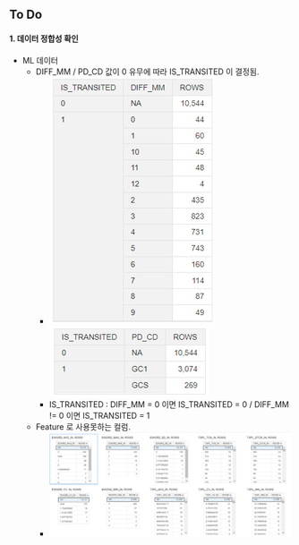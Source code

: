 ## To Do
<!--
접속 URL :http://140.238.0.234:9502/dv
http://140.238.0.234:9502/analytics
아이디 : wonyoung, haje ==> OdpCA123

140.238.17.22:1521/pdb1.sub12180113580.svcn.oraclevcn.com
6:38 PM
dmuser/WelCome1234#_

-->
#### 1. 데이터 정합성 확인
* ML 데이터
   * DIFF_MM / PD_CD  값이 0 유무에 따라 IS_TRANSITED 이 결정됨.
     * ![diff_mm.png](img/ked_diff_mm.png)  ![diff_mm.png](img/ked_pd_cd.png) 
     * IS_TRANSITED : DIFF_MM = 0 이면 IS_TRANSITED = 0 / DIFF_MM != 0 이면 IS_TRANSITED = 1
   * Feature 로 사용못하는 컬럼.
     * ![diff_mm.png](img/ked_in_out.png)
  <!--
  * N/A 값 존재 컬럼
    * ENP_TYP :  법인(1), 개인(2)  => N/A 있음.
    * ENP_SZE :  N/A 있음. => 판단제외(08)
    * DIFF_MM : N/A 있음. => 0
    * CRETOP_HIT : N/A 있음. => 0
    * 이하 숫치 데이터에 NA
-->
 * ``식별자&구분자 중복값 있음`` : KEDCD     ,BZNO     ,RPT_CCD     ,CU_ID     ,PR_POLC_CD    ,PD_CD
```sql
SELECT COUNT(*) CNT 
FROM (
  SELECT distinct 
     KEDCD
    ,BZNO
    ,RPT_CCD
    ,CU_ID
    ,PR_POLC_CD
    ,PD_CD
  FROM   tkecp_TRAIN);        

      CNT
----------
      8088

  
SELECT COUNT(*) 
FROM   tkecp_TRAIN;    

  COUNT(*)
----------
     13887

```     
* ``CASE ID`` :  ``ROWID``
```sql
DROP VIEW TKECP_TRAIN_V2;
CREATE OR REPLACE   VIEW "DMUSER"."TKECP_TRAIN_V2"  AS
    SELECT 
       ROWID  AS CASE_ID,
        "KEDCD",
        "BZNO",
        "RPT_CCD",
        "CU_ID",
        "PR_POLC_CD",
        "PD_CD",        
        "IS_TRANSITED",
        "IS_KEDRATING_VISITED",
        "ENP_TYP",
        "KSIC10_BZC_CD",
        "ENP_SZE",
        "LOC_ZIP",
--        DECODE ("DIFF_MM",'NA',0,to_number("DIFF_MM")) AS "DIFF_MM",
--        DECODE ("CRETOP_HIT",'NA',0,to_number("CRETOP_HIT")) AS "CRETOP_HIT",
        "DIFF_MM",
        "CRETOP_HIT",
        "TXPL_UNI_CN_IN",
        "TXPL_TCN_IN",
        "TXPL_DTCN_IN",
        "TXPL_RATIO_IN",
        "TXPL_AM_IN",
        "TXPL_AVG_IN",
        "TXPL_SD_IN",
        "TXPL_CV_IN",
        "TXPL_HHI_IN",
        "RPT_TCN_IN",
        "TXPL_UNI_CN_OUT",
        "TXPL_TCN_OUT",
        "TXPL_DTCN_OUT",
        "TXPL_RATIO_OUT",
        "TXPL_AM_OUT",
        "TXPL_AVG_OUT",
        "TXPL_SD_OUT",
        "TXPL_CV_OUT",
        "TXPL_HHI_OUT",
        "RPT_TCN_OUT",
        "EWGRD_AVG_IN",
        "EWGRD_SD_IN",
        "EWGRD_CV_IN",
        "EWGRD_MIN_IN",
        "EWGRD_MAX_IN",
        "EWGRD_AVG_OUT",
        "EWGRD_SD_OUT",
        "EWGRD_CV_OUT",
        "EWGRD_MIN_OUT",
        "EWGRD_MAX_OUT",
        "CRETOP_CN_IN",
        "CRETOP_CN_OUT",
        "START_DT_CRETOP",
        "POINT_DT_CRETOP",
        "POINT_DT_REPORT",
        "POINT_DT_KEDRATING"
    FROM
        tkecp_train;
 /*
       DECODE ("DIFF_MM",'NA',0,to_number("DIFF_MM") AS DIFF_MM,
       DECODE ("CRETOP_HIT",'NA',0,to_number("CRETOP_HIT") AS CRETOP_HIT,
*/
DROP VIEW TKECP_TEST_V2;
CREATE OR REPLACE   VIEW "DMUSER"."TKECP_TEST_V2"  AS
    SELECT 
        ROWID AS CASE_ID,
        "KEDCD",
        "BZNO",
        "RPT_CCD",
        "CU_ID",
        "PR_POLC_CD",
        "PD_CD",
        "IS_TRANSITED",
        "IS_KEDRATING_VISITED",
        "ENP_TYP",
        "KSIC10_BZC_CD",
        "ENP_SZE",
        "LOC_ZIP",
--        DECODE ("DIFF_MM",'NA',0,to_number("DIFF_MM")) AS "DIFF_MM",
--        DECODE ("CRETOP_HIT",'NA',0,to_number("CRETOP_HIT")) AS "CRETOP_HIT",
        "DIFF_MM",
        "CRETOP_HIT",
        "TXPL_UNI_CN_IN",
        "TXPL_TCN_IN",
        "TXPL_DTCN_IN",
        "TXPL_RATIO_IN",
        "TXPL_AM_IN",
        "TXPL_AVG_IN",
        "TXPL_SD_IN",
        "TXPL_CV_IN",
        "TXPL_HHI_IN",
        "RPT_TCN_IN",
        "TXPL_UNI_CN_OUT",
        "TXPL_TCN_OUT",
        "TXPL_DTCN_OUT",
        "TXPL_RATIO_OUT",
        "TXPL_AM_OUT",
        "TXPL_AVG_OUT",
        "TXPL_SD_OUT",
        "TXPL_CV_OUT",
        "TXPL_HHI_OUT",
        "RPT_TCN_OUT",
        "EWGRD_AVG_IN",
        "EWGRD_SD_IN",
        "EWGRD_CV_IN",
        "EWGRD_MIN_IN",
        "EWGRD_MAX_IN",
        "EWGRD_AVG_OUT",
        "EWGRD_SD_OUT",
        "EWGRD_CV_OUT",
        "EWGRD_MIN_OUT",
        "EWGRD_MAX_OUT",
        "CRETOP_CN_IN",
        "CRETOP_CN_OUT",
        "START_DT_CRETOP",
        "POINT_DT_CRETOP",
        "POINT_DT_REPORT",
        "POINT_DT_KEDRATING"
    FROM
        tkecp_test;
                
```	
* 기업 기본 데이터
* 재무 데이터 (추후 요청 예정)
#### 2. ADW(OLM4SQL) or OAS DB : Attribute Impotance (Feature Selection )
* Oracle Data Miner 를 활용해야 하므로 OAS DB 사용 예정
#### 3. OAC      : 머신러닝 모델  : 조회 서비스 가입자-> 평가 서비스 가입 가능성 모델
* CRETOP→KCR (고객이 R로 수행)
* CRETOP→PCR
* CRETOP→TCB
#### OAC      : 모델 시각화 
* CRETOP→KCR (고객이 R로 수행)
* CRETOP→PCR
* CRETOP→TCB 
#### OAC      : 모델적용 - 평가 서비스 가입 대상 고객 추출  (KEDCD)
* CRETOP→KCR (고객이 R로 수행)
* CRETOP→PCR
* CRETOP→TCB 
#### OAC : 평가 서비스 가입 대상 정보 시각화 
* 담당 : 오리진 
* 가입대상 기업 재무 정보 요청 (KEDCD)
* 대상 기업 시각화 : 소희 부장이 이전에 만든 것 참조하여 오리진에 요청
#### 기타 확인 사항
* 클라우드 SE Trials 신규 요청
* 데이터 이관
* 오라진 클라우드 계정 생성
* 오리진 데이터 / 시각화 범위 설명
---
## 확인 필요사항 
#### 데이터 정합성 
* ML용 데이터 
   * ``설명에는 컬럼이 47개 실제 데이터 컬럼은 49개 ``
   * ``key column 에 NA와 중복 값이 존재 (kedcd, bzcd)``
   * ``중복된 row 가 다수 존재``

### 트리 시각화 차트 Plugin 
* [Oracle Analytics Library](https://www.oracle.com/kr/business-analytics/data-visualization/extensions.html)
  * [Collapsible Tree plugin](https://blogs.oracle.com/analytics/drive-deeper-insight-with-an-oracle-data-visualization-plugin)
  * [Org-Chart Custom Viz Plugin](https://www.youtube.com/watch?v=vXuM3viOL4g&feature=youtu.be)
  * [Elbow Dendrogram]
  * [Value-Based Converter Plugin](https://www.youtube.com/watch?v=lZUWEbRJapY&feature=youtu.be)

### 테스트 샘플 만들기
* DIFF_MM : NA -> 0
* 숫자 컬럼에 NA -> 0
```sql
create or replace view TKE001_TRAIN_V as select distinct * from TKE001_TRAIN where BZNO != 'NA';
create or replace view TKE001_TEST_V as select distinct * from TKE001_TEST where BZNO != 'NA';
``` 
## 데이터
* ML용 데이터 ``설명에는 컬럼이 47개 실제 데이터 컬럼은 49개 ``
* data 정합성
  * TKE001_TRAIN total rows : 87,296
```sql
select count(*) from TKE001_TRAIN;
  COUNT(*)
----------
     87296

```
  * TKE001_TRAIN unique rows : 52,591
```sql
select count(*)
from
(
   select distinct * from TKE001_TRAIN
)  ;
  COUNT(*)
----------
     52591
```

  * TKE001_TRAIN unique bzno rows : 9,351
```sql
select count(*)
from
(
   select distinct bzno from TKE001_TRAIN
)  ;
  COUNT(*)
----------
      9351 
```
  * TKE001_TRAIN unique KEDCD rows : 8,836
```sql
select count(*)
from
(
   select distinct KEDCD from TKE001_TRAIN
)  ;
  COUNT(*)
----------
      8836
```
  * TKE001_TEST total rows : 101,679
```sql
select count(*) from TKE001_TRAIN;
  COUNT(*)
----------
     101679

```
  * TKE001_TEST unique rows : 62,231
```sql
select count(*)
from
(
   select distinct * from TKE001_TRAIN
)  ;
  COUNT(*)
----------
     62231
```

  * TKE001_TEST unique bzno rows : 7,875
```sql
select count(*)
from
(
   select distinct bzno from TKE001_TRAIN
)  ;
  COUNT(*)
----------
      7875 
```
  * TKE001_TEST unique KEDCD rows : 8,174
```sql
select count(*)
from
(
   select distinct KEDCD from TKE001_TRAIN
)  ;
  COUNT(*)
----------
      8174
```
### 중복키 제거
```sql
create table TKE001_TRAIN_t as select distinct * from TKE001_TRAIN where BZNO != 'NA' and KEDCD != 'NA';

select count(*) from (
 
 select * from TKE001_TRAIN_T v where  ROWID   not in (select min(ROWID ) from TKE001_TRAIN_T t2 where v.bzno=t2.bzno)
 
);
-- 중복키 제거
 delete from TKE001_TRAIN_T v where  ROWID   not in (select min(ROWID ) from TKE001_TRAIN_T t2 where v.bzno=t2.bzno);
 
  select count( bzno) from  TKE001_TRAIN_t;
  
  select rowid, bzno from TKE001_TRAIN_T v fetch first 10 rows only;

```
## 스크립트
* cloud shell
```bash
1. cloud shell
wonyong_le@cloudshell:ked (ap-seoul-1)$ wonyong_le@cloudshell:~ (ap-seoul-1)$ oci os object list  -bn data --output table
+------+----------------------------+----------------------------------------+------------+----------------------------------+---------------+
| etag | md5                        | name                                   | size       | time-created                     | time-modified |
+------+----------------------------+----------------------------------------+------------+----------------------------------+---------------+
| None | N69vrCuerEkfFyXcYly7Uw==-8 | 20200619_Z_KEDYMJ_TKE001_INTR_UTF2.txt | 1048207657 | 2020-06-30T07:49:29.814000+00:00 | None          |
| None | oldwT2cVWzuyhZrPTJMp6w==   | Wallet_keddb.zip                       | 20530      | 2020-06-30T07:49:48.118000+00:00 | None          |
+------+----------------------------+----------------------------------------+------------+----------------------------------+---------------+
wonyong_le@cloudshell:ked (ap-seoul-1)$ oci os object get --name Wallet_keddb.zip  -bn data --file Wallet_keddb.zip
Downloading object  [####################################]  100%
wonyong_le@cloudshell:ked (ap-seoul-1)$ 
wonyong_le@cloudshell:ked (ap-seoul-1)$ 
wonyong_le@cloudshell:ked (ap-seoul-1)$ pwd
/home/wonyong_le/ked
wonyong_le@cloudshell:ked (ap-seoul-1)$ cd wallet/
wonyong_le@cloudshell:wallet (ap-seoul-1)$ ls
wonyong_le@cloudshell:wallet (ap-seoul-1)$ unzip ../Wallet_keddb.zip 
Archive:  ../Wallet_keddb.zip
  inflating: README                  
  inflating: cwallet.sso             
  inflating: tnsnames.ora            
  inflating: truststore.jks          
  inflating: ojdbc.properties        
  inflating: sqlnet.ora              
  inflating: ewallet.p12             
  inflating: keystore.jks            
wonyong_le@cloudshell:wallet (ap-seoul-1)$ vi sqlnet.ora 
wonyong_le@cloudshell:wallet (ap-seoul-1)$ head -n 1 sqlnet.ora
WALLET_LOCATION = (SOURCE = (METHOD = file) (METHOD_DATA = (DIRECTORY="$TNS_ADMIN")))
wonyong_le@cloudshell:wallet (ap-seoul-1)$ 
 
wonyong_le@cloudshell:wallet (ap-seoul-1)$ export TNS_ADMIN=/home/wonyong_le/ked/wallet
wonyong_le@cloudshell:wallet (ap-seoul-1)$ tail -n 1 ~/.bashrc
export TNS_ADMIN=/home/wonyong_le/ked/wallet
wonyong_le@cloudshell:wallet (ap-seoul-1)$ 
wonyong_le@cloudshell:wallet (ap-seoul-1)$ sqlplus admin/OracleWelcome1@keddb_high

SQL*Plus: Release 19.0.0.0.0 - Production on Tue Jun 30 08:15:11 2020
Version 19.5.0.0.0

Copyright (c) 1982, 2019, Oracle.  All rights reserved.

Last Successful login time: Tue Jun 30 2020 08:13:30 +00:00

Connected to:
Oracle Database 19c Enterprise Edition Release 19.0.0.0.0 - Production
Version 19.5.0.0.0

```
* sqldeveloper
```sql
DROP TABLE TKE001;
CREATE TABLE TKE001 (
	KEDCD VARCHAR2(10),   --  NOT NULL,
	ENP_NM VARCHAR2(200),   --  NOT NULL, 100->200
	ENP_NM_TRD VARCHAR2(200)   ,  -- 100->200
	ENP_NM_ENG VARCHAR2(200)   ,
	ENP_TYP CHAR(1)   ,
	ENP_SZE VARCHAR2(2)   ,
	GRDT_PLN_DT VARCHAR2(8)   ,
	ENP_FCD VARCHAR2(2)   ,
	ESTB_FCD VARCHAR2(2)   ,
	REL_KEDCD VARCHAR2(10)   ,
	REL_ESTB_DT VARCHAR2(8)   ,
	ENP_SCD VARCHAR2(2)   ,
	ENP_SCD_CHG_DT VARCHAR2(8)   ,
	PUBI_FCD VARCHAR2(2)   ,
	VENP_YN VARCHAR2(1)   ,
	ENP_FORM_FR CHAR(1)   ,
	BZC_CD VARCHAR2(6)   ,
	FS_BZC_CD VARCHAR2(2)   ,
	GRP_CD VARCHAR2(4)   ,
	GRP_NM VARCHAR2(50)   ,
	CONO_PID VARCHAR2(13)   ,
	ESTB_DT VARCHAR2(8)   ,
	IPO_CD CHAR(1)   ,
	TRDBZ_RPT_NO VARCHAR2(10)   ,
	LIST_DT VARCHAR2(8)   ,
	DLIST_DT VARCHAR2(8)   ,
	MTX_BNK_CD VARCHAR2(7)   ,
	OVD_TX_BNK_CD VARCHAR2(7)   ,
	ACCT_EDDT VARCHAR2(4)   ,
	WK_UNN_YN CHAR(1)   ,
	WK_UNN_ORG_DT VARCHAR2(8)   ,
	HPAGE_URL VARCHAR2(52)   ,  -- 50-> 52
	EMAIL VARCHAR2(40)   ,
	STD_DT VARCHAR2(8) NOT NULL  ,
	UPD_DT DATE   NOT NULL,
	CEMNO VARCHAR2(12)   NOT NULL,   -- 6 -> 12
	LT_BZ_RST_DT VARCHAR2(8)   ,
	KSIC9_BZC_CD VARCHAR2(6)   ,
	KSIC10_BZC_CD VARCHAR2(6)   ,
	TECH_GRP_CD VARCHAR2(2)   ,
	KIFRS_APL_YN CHAR(1)   ,
	KIFRS_APL_DT VARCHAR2(8)   ,
	MSENP_RNG_CD VARCHAR2(2)   ,
	VAT_AD_BASE_CCD VARCHAR2(2)   ,
	ENP_SZE_JUG_RSN_CD VARCHAR2(2)   ,
	JUG_RSN_DTL_CTT VARCHAR2(100)   ,
	MSENP_CONFD_VT_DT VARCHAR2(8)  
);

-- quote removed txt
begin 
    dbms_cloud.copy_data(
        table_name => 'TKE001',
        credential_name => 'POC_CRED',
        file_uri_list => 'https://objectstorage.ap-seoul-1.oraclecloud.com/n/cn5clq2cmd0d/b/data/o/20200619_Z_KEDYMJ_TKE001_INTR_UTF2.txt',
        schema_name => 'ADMIN',
        format => json_object(
            'delimiter' value '|'
            ,'recorddelimiter' value '''\n'''
         --   ,'quote' value '\"', 
         --   ,'quote' value '"' 
            ,'rejectlimit' value '1000'
         --   ,'rejectlimit' value '0'
            ,'trimspaces' value 'rtrim'
            ,'ignoreblanklines' value 'false'
            ,'ignoremissingcolumns' value 'true'
            ,'dateformat' value 'YYYYMMDD'
            --, 'removequotes' value 'true'
            )
        ); 
end; 
/

select count(*) from tke001;
set pagesize 1000
select * from copy$8_log;
select * from copy$8_bad;

ORA-12899: value too large for column ENP_TYP (actual: 10, maximum: 1)
ORA-12899: value too large for column ENP_TYP (actual: 10, maximum: 1)
ORA-12899: value too large for column ENP_TYP (actual: 6, maximum: 1)
ORA-12899: value too large for column ENP_TYP (actual: 5, maximum: 1)


661개 행이 선택되었습니다. 


RECORD                                                                          
--------------------------------------------------------------------------------
0002476285|베이비유(상림)|베이비유(상림) ||BABY U CO.|2|06||16|01|||01||00|N||L70119|01|||55
9010520206|힐탑||하우스|힐탑||하우스||2|03||16|01|||04|20160215|00|N|||01|||||6|||||||||||
0001001451|아.레이|아.레이|A|L CO.|2|03||16|01|||01|20110604|00|N||G52416|01|||6001132
0001939469|윈클로|윈클로 ||Winklo CO.|2|06||16|01|||01||00|N||D26329|01|||760712151931

  COUNT(*)
----------
   6412183
   
   
DROP TABLE    TKE001_TRAIN;
DROP TABLE    TKE001_TEST;

   
DROP TABLE    TKE001_TRAIN;
DROP TABLE    TKE001_TEST;

CREATE TABLE TKE001_TRAIN (   
	KEDCD VARCHAR2(10),
	BZNO  VARCHAR2(10),
	CU_ID VARCHAR2(10),
	PR_POLC_CD VARCHAR2(10),
	가격정책코드 VARCHAR2(10),
	PD_CD VARCHAR2(10),
	평가서비스코드 VARCHAR2(10),
	IS_TRANSITED CHAR(1),
	START_DT_CRETOP VARCHAR2(8),
	POINT_DT_CRETOP VARCHAR2(8),
	POINT_DT_REPORT VARCHAR2(8),
	DIFF_MM   VARCHAR2(8),
	CRETOP_HIT VARCHAR2(8),
	ENP_TYP    CHAR(2),
	KSIC10_BZC_CD VARCHAR2(6)   ,
	ENP_SZE           VARCHAR2(38),
	LOC_ZIP           VARCHAR2(10),
	TXPL_UNI_CN_IN    VARCHAR2(20),
	TXPL_TCN_IN       VARCHAR2(20),
	TXPL_DTCN_IN      VARCHAR2(20),
	TXPL_RATIO_IN     VARCHAR2(20),
	TXPL_AM_IN        VARCHAR2(20),
	TXPL_AVG_IN       VARCHAR2(20),
	TXPL_SD_IN        VARCHAR2(20),
	TXPL_CV_IN        VARCHAR2(20),
	TXPL_HHI_IN       VARCHAR2(20),
	RPT_TCN_IN        VARCHAR2(20),
	TXPL_UNI_CN_OUT   VARCHAR2(20),
	TXPL_TCN_OUT      VARCHAR2(20),
	TXPL_DTCN_OUT     VARCHAR2(20),
	TXPL_RATIO_OUT    VARCHAR2(20),
	TXPL_AM_OUT       VARCHAR2(20),
	TXPL_AVG_OUT      VARCHAR2(20),
	TXPL_SD_OUT       VARCHAR2(20),
	TXPL_CV_OUT       VARCHAR2(20),
	TXPL_HHI_OUT      VARCHAR2(20),
	RPT_TCN_OUT       VARCHAR2(20),
	EWGRD_AVG_IN      VARCHAR2(20),
	EWGRD_SD_IN       VARCHAR2(20),
	EWGRD_CV_IN       VARCHAR2(20),
	EWGRD_MIN_IN      VARCHAR2(20),
	EWGRD_MAX_IN      VARCHAR2(20),
	EWGRD_AVG_OUT     VARCHAR2(20),
	EWGRD_SD_OUT      VARCHAR2(20),
	EWGRD_CV_OUT      VARCHAR2(20),
	EWGRD_MIN_OUT     VARCHAR2(20),
	EWGRD_MAX_OUT     VARCHAR2(20),
	CRETOP_CN_IN      VARCHAR2(20),
	CRETOP_CN_OUT     VARCHAR2(20)
	);
   
CREATE TABLE TKE001_TEST (   
	KEDCD VARCHAR2(10),
	BZNO  VARCHAR2(10),
	CU_ID VARCHAR2(10),
	PR_POLC_CD VARCHAR2(10),
	가격정책코드 VARCHAR2(10),
	PD_CD VARCHAR2(10),
	평가서비스코드 VARCHAR2(10),
	IS_TRANSITED CHAR(1),
	START_DT_CRETOP VARCHAR2(8),
	POINT_DT_CRETOP VARCHAR2(8),
	POINT_DT_REPORT VARCHAR2(8),
	DIFF_MM   VARCHAR2(8),
	CRETOP_HIT VARCHAR2(8),
	ENP_TYP    CHAR(2),
	KSIC10_BZC_CD VARCHAR2(6)   ,
	ENP_SZE           VARCHAR2(38),
	LOC_ZIP           VARCHAR2(10),
	TXPL_UNI_CN_IN    VARCHAR2(20),
	TXPL_TCN_IN       VARCHAR2(20),
	TXPL_DTCN_IN      VARCHAR2(20),
	TXPL_RATIO_IN     VARCHAR2(20),
	TXPL_AM_IN        VARCHAR2(20),
	TXPL_AVG_IN       VARCHAR2(20),
	TXPL_SD_IN        VARCHAR2(20),
	TXPL_CV_IN        VARCHAR2(20),
	TXPL_HHI_IN       VARCHAR2(20),
	RPT_TCN_IN        VARCHAR2(20),
	TXPL_UNI_CN_OUT   VARCHAR2(20),
	TXPL_TCN_OUT      VARCHAR2(20),
	TXPL_DTCN_OUT     VARCHAR2(20),
	TXPL_RATIO_OUT    VARCHAR2(20),
	TXPL_AM_OUT       VARCHAR2(20),
	TXPL_AVG_OUT      VARCHAR2(20),
	TXPL_SD_OUT       VARCHAR2(20),
	TXPL_CV_OUT       VARCHAR2(20),
	TXPL_HHI_OUT      VARCHAR2(20),
	RPT_TCN_OUT       VARCHAR2(20),
	EWGRD_AVG_IN      VARCHAR2(20),
	EWGRD_SD_IN       VARCHAR2(20),
	EWGRD_CV_IN       VARCHAR2(20),
	EWGRD_MIN_IN      VARCHAR2(20),
	EWGRD_MAX_IN      VARCHAR2(20),
	EWGRD_AVG_OUT     VARCHAR2(20),
	EWGRD_SD_OUT      VARCHAR2(20),
	EWGRD_CV_OUT      VARCHAR2(20),
	EWGRD_MIN_OUT     VARCHAR2(20),
	EWGRD_MAX_OUT     VARCHAR2(20),
	CRETOP_CN_IN      VARCHAR2(20),
	CRETOP_CN_OUT     VARCHAR2(20)
	);

	
-- quote removed txt
begin 
    dbms_cloud.copy_data(
        table_name => 'TKE001_TEST_TMP',
        credential_name => 'POC_CRED',
        file_uri_list => 'https://objectstorage.ap-seoul-1.oraclecloud.com/n/cn5clq2cmd0d/b/data/o/TEST_TMP.csv',
        schema_name => 'ADMIN',
        format => json_object(
            'delimiter' value '|'
            ,'recorddelimiter' value '''\n'''
         --   ,'quote' value '\"', 
         --   ,'quote' value '"' 
            ,'rejectlimit' value '1000'
         --   ,'rejectlimit' value '0'
            ,'trimspaces' value 'rtrim'
            ,'ignoreblanklines' value 'false'
            ,'ignoremissingcolumns' value 'true'
            ,'dateformat' value 'YYYYMMDD'
            --, 'removequotes' value 'true'
            )
        ); 
end; 
/
begin 
    dbms_cloud.copy_data(
        table_name => 'TKE001_TRAIN_TMP',
        credential_name => 'POC_CRED',
        file_uri_list => 'https://objectstorage.ap-seoul-1.oraclecloud.com/n/cn5clq2cmd0d/b/data/o/TRAIN_TMP.csv',
        schema_name => 'ADMIN',
        format => json_object(
            'delimiter' value '|'
            ,'recorddelimiter' value '''\n'''
         --   ,'quote' value '\"', 
         --   ,'quote' value '"' 
            ,'rejectlimit' value '1000'
         --   ,'rejectlimit' value '0'
            ,'trimspaces' value 'rtrim'
            ,'ignoreblanklines' value 'false'
            ,'ignoremissingcolumns' value 'true'
            ,'dateformat' value 'YYYYMMDD'
            --, 'removequotes' value 'true'
            )
        ); 
end; 
/
select count(*) from tke001_test_tmp;
select count(*) from tke001_train_tmp;	
```
